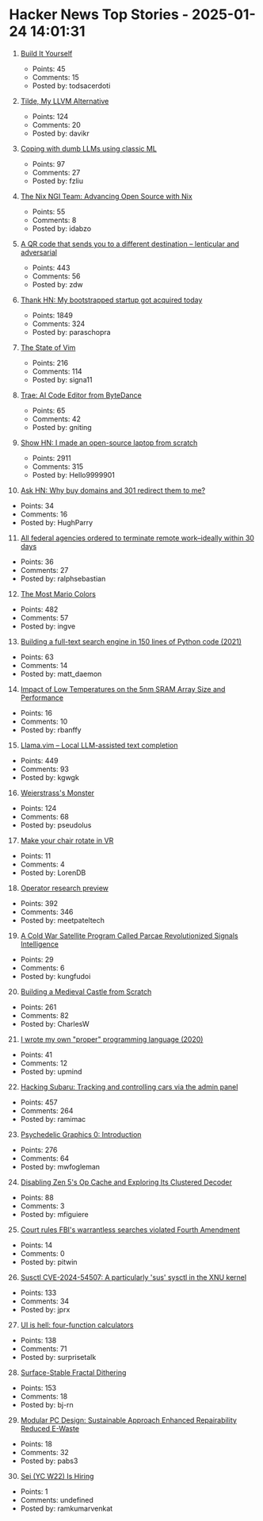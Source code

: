 # Hacker News Top Stories - 2025-01-24 14:01:31

1. [Build It Yourself](https://lucumr.pocoo.org/2025/1/24/build-it-yourself/)
   - Points: 45
   - Comments: 15
   - Posted by: todsacerdoti

2. [Tilde, My LLVM Alternative](https://yasserarg.com/tb)
   - Points: 124
   - Comments: 20
   - Posted by: davikr

3. [Coping with dumb LLMs using classic ML](https://softwaredoug.com/blog/2025/01/21/llm-judge-decision-tree)
   - Points: 97
   - Comments: 27
   - Posted by: fzliu

4. [The Nix NGI Team: Advancing Open Source with Nix](https://discourse.nixos.org/t/nix-ngi-making-open-source-software-run-smoothly/59229)
   - Points: 55
   - Comments: 8
   - Posted by: idabzo

5. [A QR code that sends you to a different destination – lenticular and adversarial](https://mstdn.social/@isziaui/113874436953157913)
   - Points: 443
   - Comments: 56
   - Posted by: zdw

6. [Thank HN: My bootstrapped startup got acquired today](undefined)
   - Points: 1849
   - Comments: 324
   - Posted by: paraschopra

7. [The State of Vim](https://lwn.net/Articles/1002342/)
   - Points: 216
   - Comments: 114
   - Posted by: signa11

8. [Trae: AI Code Editor from ByteDance](https://www.trae.ai)
   - Points: 65
   - Comments: 42
   - Posted by: gniting

9. [Show HN: I made an open-source laptop from scratch](https://www.byran.ee/posts/creation/)
   - Points: 2911
   - Comments: 315
   - Posted by: Hello9999901

10. [Ask HN: Why buy domains and 301 redirect them to me?](undefined)
   - Points: 34
   - Comments: 16
   - Posted by: HughParry

11. [All federal agencies ordered to terminate remote work–ideally within 30 days](https://arstechnica.com/tech-policy/2025/01/all-federal-agencies-ordered-to-terminate-remote-work-ideally-within-30-days/)
   - Points: 36
   - Comments: 27
   - Posted by: ralphsebastian

12. [The Most Mario Colors](https://lmnt.me/blog/the-most-mario-colors.html)
   - Points: 482
   - Comments: 57
   - Posted by: ingve

13. [Building a full-text search engine in 150 lines of Python code (2021)](https://bart.degoe.de/building-a-full-text-search-engine-150-lines-of-code/)
   - Points: 63
   - Comments: 14
   - Posted by: matt_daemon

14. [Impact of Low Temperatures on the 5nm SRAM Array Size and Performance](https://semiengineering.com/impact-of-extremely-low-temperatures-on-the-5nm-sram-array-size-and-performance/)
   - Points: 16
   - Comments: 10
   - Posted by: rbanffy

15. [Llama.vim – Local LLM-assisted text completion](https://github.com/ggml-org/llama.vim)
   - Points: 449
   - Comments: 93
   - Posted by: kgwgk

16. [Weierstrass's Monster](https://www.quantamagazine.org/the-jagged-monstrous-function-that-broke-calculus-20250123/)
   - Points: 124
   - Comments: 68
   - Posted by: pseudolus

17. [Make your chair rotate in VR](https://skarredghost.com/2025/01/20/roto-vr-hands-on-impressions/)
   - Points: 11
   - Comments: 4
   - Posted by: LorenDB

18. [Operator research preview](https://openai.com/index/introducing-operator/)
   - Points: 392
   - Comments: 346
   - Posted by: meetpateltech

19. [A Cold War Satellite Program Called Parcae Revolutionized Signals Intelligence](https://spectrum.ieee.org/reconnaissance-satellite)
   - Points: 29
   - Comments: 6
   - Posted by: kungfudoi

20. [Building a Medieval Castle from Scratch](https://www.guedelon.fr/en/)
   - Points: 261
   - Comments: 82
   - Posted by: CharlesW

21. [I wrote my own "proper" programming language (2020)](https://mukulrathi.com/create-your-own-programming-language/intro-to-compiler/)
   - Points: 41
   - Comments: 12
   - Posted by: upmind

22. [Hacking Subaru: Tracking and controlling cars via the admin panel](https://samcurry.net/hacking-subaru)
   - Points: 457
   - Comments: 264
   - Posted by: ramimac

23. [Psychedelic Graphics 0: Introduction](https://benpence.com/blog/post/psychedelic-graphics-0)
   - Points: 276
   - Comments: 64
   - Posted by: mwfogleman

24. [Disabling Zen 5's Op Cache and Exploring Its Clustered Decoder](https://chipsandcheese.com/p/disabling-zen-5s-op-cache-and-exploring)
   - Points: 88
   - Comments: 3
   - Posted by: mfiguiere

25. [Court rules FBI's warrantless searches violated Fourth Amendment](https://arstechnica.com/tech-policy/2025/01/court-rules-fbis-warrantless-searches-violated-fourth-amendment/)
   - Points: 14
   - Comments: 0
   - Posted by: pitwin

26. [Susctl CVE-2024-54507: A particularly 'sus' sysctl in the XNU kernel](https://jprx.io/cve-2024-54507/)
   - Points: 133
   - Comments: 34
   - Posted by: jprx

27. [UI is hell: four-function calculators](https://lcamtuf.substack.com/p/ui-is-hell-four-function-calculators)
   - Points: 138
   - Comments: 71
   - Posted by: surprisetalk

28. [Surface-Stable Fractal Dithering](https://github.com/runevision/Dither3D)
   - Points: 153
   - Comments: 18
   - Posted by: bj-rn

29. [Modular PC Design: Sustainable Approach Enhanced Repairability Reduced E-Waste](https://community.intel.com/t5/Blogs/Tech-Innovation/Client/Modular-PC-Design-A-Sustainable-Approach-for-Enhanced/post/1657681)
   - Points: 18
   - Comments: 32
   - Posted by: pabs3

30. [Sei (YC W22) Is Hiring](https://www.ycombinator.com/companies/sei/jobs/LeAtLYf-full-stack-engineer-typescript-react-gen-ai)
   - Points: 1
   - Comments: undefined
   - Posted by: ramkumarvenkat

